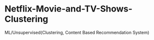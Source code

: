 # Netflix-Movie-and-TV-Shows-Clustering
ML/Unsupervised(Clustering, Content Based Recommendation System)
